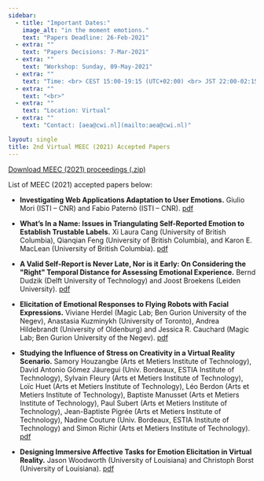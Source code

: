 ```yaml
---
sidebar:
  - title: "Important Dates:"
    image_alt: "in the moment emotions."
    text: "Papers Deadline: 26-Feb-2021"
  - extra: ""
    text: "Papers Decisions: 7-Mar-2021"
  - extra: ""
    text: "Workshop: Sunday, 09-May-2021"
  - extra: ""
    text: "Time: <br> CEST 15:00-19:15 (UTC+02:00) <br> JST 22:00-02:15 (next day) <br> PDT 06:00-10:15"
  - extra: ""
    text: "<br>"
  - extra: ""
    text: "Location: Virtual"
  - extra: ""
    text: "Contact: [aea@cwi.nl](mailto:aea@cwi.nl)"

layout: single
title: 2nd Virtual MEEC (2021) Accepted Papers
---
```


[Download MEEC (2021) proceedings (.zip)](./papers/2021/MEEC_2021_proceedings.zip)


List of MEEC (2021) accepted papers below:

- **Investigating Web Applications Adaptation to User Emotions.** Giulio Mori (ISTI – CNR) and Fabio Paternò (ISTI – CNR). [pdf](./papers/2021/MEEC_2021_paper_1.pdf)

- **What’s In a Name: Issues in Triangulating Self-Reported Emotion to Establish Trustable Labels.**
Xi Laura Cang (University of British Columbia), Qianqian Feng (University of British Columbia), and Karon E. MacLean (University of British Columbia). [pdf](./papers/2021/MEEC_2021_paper_2.pdf)

- **A Valid Self-Report is Never Late, Nor is it Early: On Considering
the "Right" Temporal Distance for Assessing Emotional Experience.** Bernd Dudzik (Delft University of Technology) and Joost Broekens (Leiden University). [pdf](./papers/2021/MEEC_2021_paper_3.pdf)

- **Elicitation of Emotional Responses to Flying Robots with Facial Expressions.** Viviane Herdel (Magic Lab; Ben Gurion University of the Negev), Anastasia Kuzminykh (University of Toronto), Andrea Hildebrandt (University of Oldenburg) and Jessica R. Cauchard (Magic Lab; Ben Gurion University of the Negev). [pdf](./papers/2021/MEEC_2021_paper_4.pdf)

- **Studying the Influence of Stress on Creativity in a Virtual Reality Scenario.** Samory Houzangbe (Arts et Metiers Institute of Technology), David Antonio Gómez Jáuregui (Univ. Bordeaux, ESTIA Institute of Technology), Sylvain Fleury (Arts et Metiers Institute of Technology), Loïc Huet (Arts et Metiers Institute of Technology), Léo Berdon (Arts et Metiers Institute of Technology), Baptiste Manusset (Arts et Metiers Institute of Technology), Paul Subert (Arts et Metiers Institute of Technology), Jean-Baptiste Pigrée (Arts et Metiers Institute of Technology), Nadine Couture (Univ. Bordeaux, ESTIA Institute of Technology) and Simon Richir (Arts et Metiers Institute of Technology). [pdf](./papers/2021/MEEC_2021_paper_5.pdf)

- **Designing Immersive Affective Tasks for Emotion Elicitation in Virtual Reality.** Jason Woodworth (University of Louisiana) and Christoph Borst (University of Louisiana). [pdf](./papers/2021/MEEC_2021_paper_6.pdf)
